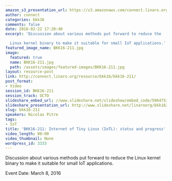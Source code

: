 ```yaml
---
amazon_s3_presentation_url: https://s3.amazonaws.com/connect.linaro.org/bkk16/Presentations/Tuesday/BKK16-211.pdf
author: connect
categories: bkk16
comments: false
date: 2016-02-22 17:20:40
excerpt: 'Discussion about various methods put forward to reduce the

  Linux kernel binary to make it suitable for small IoT applications.'
featured_image_name: BKK16-211.jpg
image:
  featured: true
  name: BKK16-211.jpg
  path: /assets/images/featured-images/BKK16-211.jpg
layout: resource-post
link: http://connect.linaro.org/resource/bkk16/bkk16-211/
post_format:
- Video
session_id: BKK16-211
session_track: OCTO
slideshare_embed_url: //www.slideshare.net/slideshow/embed_code/59647538
slideshare_presentation_url: http://www.slideshare.net/linaroorg/bkk16211-internet-of-tiny-linux-io-tl-status-and-progress
slug: bkk16-211
speakers: Nicolas Pitre
tags:
- IoT
title: 'BKK16-211: Internet of Tiny Linux (IoTL): status and progress'
video_length: 00:00
video_thumbnail: None
wordpress_id: 3333
---
```


Discussion about various methods put forward to reduce the Linux kernel binary to make it suitable for small IoT applications.

Event Date: March 8, 2016